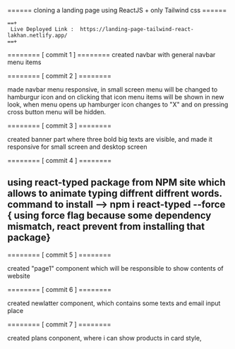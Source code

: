 ======   cloning a landing page using ReactJS + only Tailwind css ======
   
   
    ==+ 
     Live Deployed Link :  https://landing-page-tailwind-react-lakhan.netlify.app/
    ==+

======== [  commit 1  ] ========
created navbar with general navbar menu items

======== [  commit 2  ] ========

made navbar menu responsive, in small screen menu will be changed to hamburgur icon and on clicking that icon menu items will be shown in new look, when menu opens up hamburger icon changes to "X" and on pressing cross button menu will be hidden.

======== [  commit 3  ] ========

created banner part where three bold big texts are visible, and made it responsive for small screen and desktop screen


======== [  commit 4  ] ========

using react-typed package from NPM site which allows to animate typing diffrent diffrent words.
command to install --> npm i react-typed --force { using force flag because some dependency mismatch, react prevent from installing that package}
-


======== [  commit 5  ] ========

created "page1" component which will be responsible to show contents of website


======== [  commit 6  ] ========

created newlatter component, which contains some texts and email input place


======== [  commit 7  ] ========

created plans conponent, where i can show products in card style, 